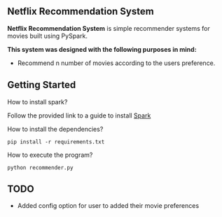 ## Netflix Recommendation System

**Netflix Recommendation System** is simple recommender systems for movies built using PySpark.

**This system was designed with the following purposes in mind:**

- Recommend n number of movies according to the users preference.


## Getting Started

How to install spark?

Follow the provided link to a guide to install [Spark](https://github.com/KristianHolsheimer/pyspark-setup-guide)

How to install the dependencies?

``` pip install -r requirements.txt ```

How to execute the program?

```python recommender.py```

## TODO

- Added config option for user to added their movie preferences
